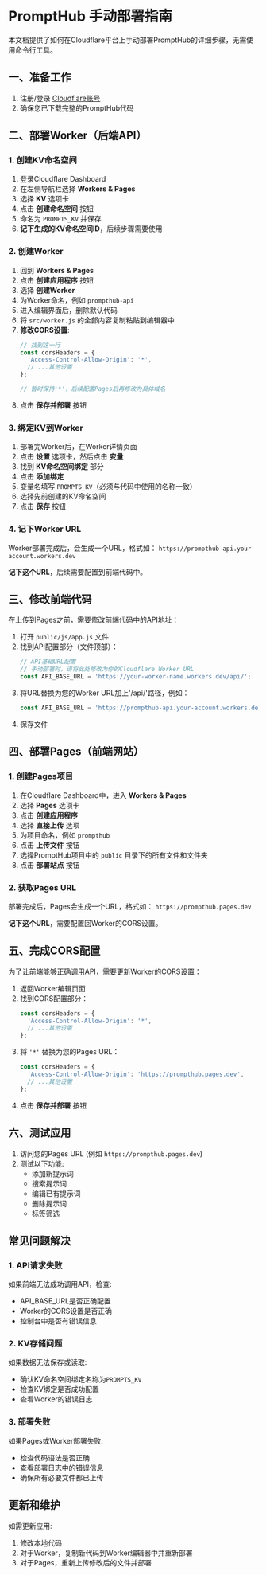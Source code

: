 # PromptHub 手动部署指南

本文档提供了如何在Cloudflare平台上手动部署PromptHub的详细步骤，无需使用命令行工具。

## 一、准备工作

1. 注册/登录 [Cloudflare账号](https://dash.cloudflare.com)
2. 确保您已下载完整的PromptHub代码

## 二、部署Worker（后端API）

### 1. 创建KV命名空间

1. 登录Cloudflare Dashboard
2. 在左侧导航栏选择 **Workers & Pages**
3. 选择 **KV** 选项卡
4. 点击 **创建命名空间** 按钮
5. 命名为 `PROMPTS_KV` 并保存
6. **记下生成的KV命名空间ID**，后续步骤需要使用

### 2. 创建Worker

1. 回到 **Workers & Pages**
2. 点击 **创建应用程序** 按钮
3. 选择 **创建Worker**
4. 为Worker命名，例如 `prompthub-api`
5. 进入编辑界面后，删除默认代码
6. 将 `src/worker.js` 的全部内容复制粘贴到编辑器中
7. **修改CORS设置**:
   ```javascript
   // 找到这一行
   const corsHeaders = {
     'Access-Control-Allow-Origin': '*',
     // ...其他设置
   };
   
   // 暂时保持'*'，后续配置Pages后再修改为具体域名
   ```
8. 点击 **保存并部署** 按钮

### 3. 绑定KV到Worker

1. 部署完Worker后，在Worker详情页面
2. 点击 **设置** 选项卡，然后点击 **变量**
3. 找到 **KV命名空间绑定** 部分
4. 点击 **添加绑定**
5. 变量名填写 `PROMPTS_KV`（必须与代码中使用的名称一致）
6. 选择先前创建的KV命名空间
7. 点击 **保存** 按钮

### 4. 记下Worker URL

Worker部署完成后，会生成一个URL，格式如：
`https://prompthub-api.your-account.workers.dev`

**记下这个URL**，后续需要配置到前端代码中。

## 三、修改前端代码

在上传到Pages之前，需要修改前端代码中的API地址：

1. 打开 `public/js/app.js` 文件
2. 找到API配置部分（文件顶部）：
   ```javascript
   // API基础URL配置
   // 手动部署时，请将此处修改为你的Cloudflare Worker URL
   const API_BASE_URL = 'https://your-worker-name.workers.dev/api/';
   ```
3. 将URL替换为您的Worker URL加上'/api/'路径，例如：
   ```javascript
   const API_BASE_URL = 'https://prompthub-api.your-account.workers.dev/api/';
   ```
4. 保存文件

## 四、部署Pages（前端网站）

### 1. 创建Pages项目

1. 在Cloudflare Dashboard中，进入 **Workers & Pages**
2. 选择 **Pages** 选项卡
3. 点击 **创建应用程序**
4. 选择 **直接上传** 选项
5. 为项目命名，例如 `prompthub`
6. 点击 **上传文件** 按钮
7. 选择PromptHub项目中的 `public` 目录下的所有文件和文件夹
8. 点击 **部署站点** 按钮

### 2. 获取Pages URL

部署完成后，Pages会生成一个URL，格式如：
`https://prompthub.pages.dev`

**记下这个URL**，需要配置回Worker的CORS设置。

## 五、完成CORS配置

为了让前端能够正确调用API，需要更新Worker的CORS设置：

1. 返回Worker编辑页面
2. 找到CORS配置部分：
   ```javascript
   const corsHeaders = {
     'Access-Control-Allow-Origin': '*',
     // ...其他设置
   };
   ```
3. 将 `'*'` 替换为您的Pages URL：
   ```javascript
   const corsHeaders = {
     'Access-Control-Allow-Origin': 'https://prompthub.pages.dev',
     // ...其他设置
   };
   ```
4. 点击 **保存并部署** 按钮

## 六、测试应用

1. 访问您的Pages URL (例如 `https://prompthub.pages.dev`)
2. 测试以下功能:
   - 添加新提示词
   - 搜索提示词
   - 编辑已有提示词
   - 删除提示词
   - 标签筛选

## 常见问题解决

### 1. API请求失败

如果前端无法成功调用API，检查:
- API_BASE_URL是否正确配置
- Worker的CORS设置是否正确
- 控制台中是否有错误信息

### 2. KV存储问题

如果数据无法保存或读取:
- 确认KV命名空间绑定名称为`PROMPTS_KV`
- 检查KV绑定是否成功配置
- 查看Worker的错误日志

### 3. 部署失败

如果Pages或Worker部署失败:
- 检查代码语法是否正确
- 查看部署日志中的错误信息
- 确保所有必要文件都已上传

## 更新和维护

如需更新应用:
1. 修改本地代码
2. 对于Worker，复制新代码到Worker编辑器中并重新部署
3. 对于Pages，重新上传修改后的文件并部署
